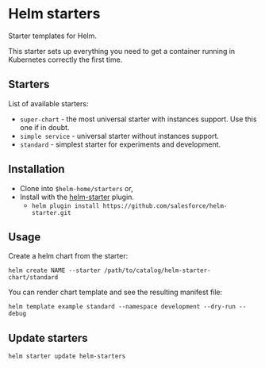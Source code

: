# Helm starters
Starter templates for Helm.

This starter sets up everything you need to get a container running in Kubernetes correctly the first time.

## Starters

List of available starters:
- ``super-chart`` - the most universal starter with instances support. Use this one if in doubt.
- ``simple service`` - universal starter without instances support.
- ``standard`` - simplest starter for experiments and development.

## Installation

* Clone into `$helm-home/starters` or,
* Install with the [helm-starter](https://github.com/salesforce/helm-starter) plugin.
  * `helm plugin install https://github.com/salesforce/helm-starter.git`

## Usage

Create a helm chart from the starter:

```shell
helm create NAME --starter /path/to/catalog/helm-starter-chart/standard
```

You can render chart template and see the resulting manifest file:

```shell
helm template example standard --namespace development --dry-run --debug
```

## Update starters

```shell
helm starter update helm-starters
```
